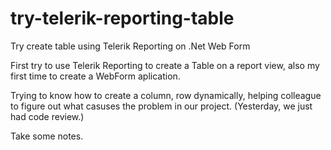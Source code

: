 # try-telerik-reporting-table
Try create table using Telerik Reporting on .Net Web Form

First try to use Telerik Reporting to create a Table on a report view,
also my first time to create a WebForm aplication.

Trying to know how to create a column, row dynamically, helping colleague to figure out what casuses the problem in our project.
(Yesterday, we just had code review.)

Take some notes.
